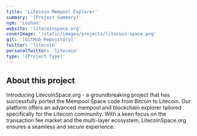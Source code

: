 ```yaml
---
title: 'Litecoin Mempool Explorer'
summary: '[Project Summary]'
nym: 'Loshan'
website: 'litecoinspace.org'
coverImage: '/static/images/projects/litecoin-space.png'
git: '[GitHub Repository]'
twitter: 'litecoin'
personalTwitter: 'litecoin'
type: '[Project Type]'
---
```


## About this project

Introducing LitecoinSpace.org - a groundbreaking project that has successfully ported the Mempool Space code from Bitcoin to Litecoin. Our platform offers an advanced mempool and blockchain explorer tailored specifically for the Litecoin community. With a keen focus on the transaction fee market and the multi-layer ecosystem, LitecoinSpace.org ensures a seamless and secure experience. 